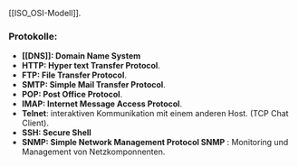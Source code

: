 [[ISO_OSI-Modell]].

### Protokolle:
- **[[DNS]]: Domain Name System**
- **HTTP: Hyper text Transfer Protocol**.
- **FTP: File Transfer Protocol**.
- **SMTP: Simple Mail Transfer Protocol**.
- **POP: Post Office Protocol**.
- **IMAP: Internet Message Access Protocol**.
- **Telnet**: interaktiven Kommunikation mit einem anderen Host. (TCP Chat Client).
- **SSH: Secure Shell**
- **SNMP: Simple Network Management Protocol SNMP** : Monitoring und Management von Netzkomponnenten.
